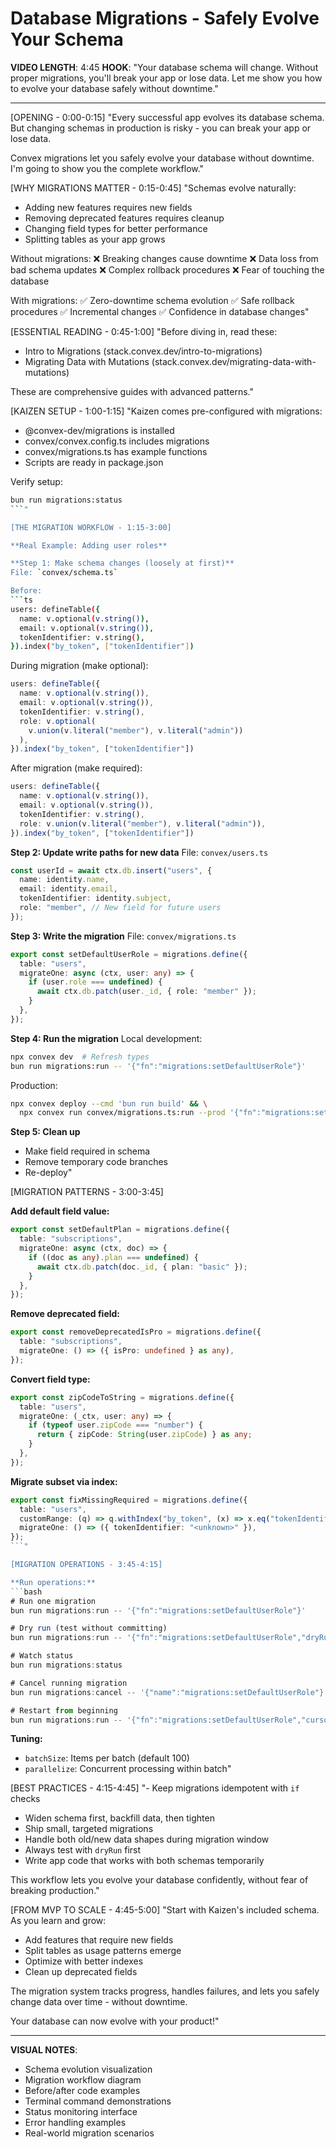 # Database Migrations - Safely Evolve Your Schema

**VIDEO LENGTH**: 4:45
**HOOK**: "Your database schema will change. Without proper migrations, you'll break your app or lose data. Let me show you how to evolve your database safely without downtime."

---

[OPENING - 0:00-0:15]
"Every successful app evolves its database schema. But changing schemas in production is risky - you can break your app or lose data.

Convex migrations let you safely evolve your database without downtime. I'm going to show you the complete workflow."

[WHY MIGRATIONS MATTER - 0:15-0:45]
"Schemas evolve naturally:

- Adding new features requires new fields
- Removing deprecated features requires cleanup
- Changing field types for better performance
- Splitting tables as your app grows

Without migrations:
❌ Breaking changes cause downtime
❌ Data loss from bad schema updates
❌ Complex rollback procedures
❌ Fear of touching the database

With migrations:
✅ Zero-downtime schema evolution
✅ Safe rollback procedures
✅ Incremental changes
✅ Confidence in database changes"

[ESSENTIAL READING - 0:45-1:00]
"Before diving in, read these:

- Intro to Migrations (stack.convex.dev/intro-to-migrations)
- Migrating Data with Mutations (stack.convex.dev/migrating-data-with-mutations)

These are comprehensive guides with advanced patterns."

[KAIZEN SETUP - 1:00-1:15]
"Kaizen comes pre-configured with migrations:

- @convex-dev/migrations is installed
- convex/convex.config.ts includes migrations
- convex/migrations.ts has example functions
- Scripts are ready in package.json

Verify setup:
```bash
bun run migrations:status
```"

[THE MIGRATION WORKFLOW - 1:15-3:00]

**Real Example: Adding user roles**

**Step 1: Make schema changes (loosely at first)**
File: `convex/schema.ts`

Before:
```ts
users: defineTable({
  name: v.optional(v.string()),
  email: v.optional(v.string()),
  tokenIdentifier: v.string(),
}).index("by_token", ["tokenIdentifier"])
```

During migration (make optional):
```ts
users: defineTable({
  name: v.optional(v.string()),
  email: v.optional(v.string()),
  tokenIdentifier: v.string(),
  role: v.optional(
    v.union(v.literal("member"), v.literal("admin"))
  ),
}).index("by_token", ["tokenIdentifier"])
```

After migration (make required):
```ts
users: defineTable({
  name: v.optional(v.string()),
  email: v.optional(v.string()),
  tokenIdentifier: v.string(),
  role: v.union(v.literal("member"), v.literal("admin")),
}).index("by_token", ["tokenIdentifier"])
```

**Step 2: Update write paths for new data**
File: `convex/users.ts`

```ts
const userId = await ctx.db.insert("users", {
  name: identity.name,
  email: identity.email,
  tokenIdentifier: identity.subject,
  role: "member", // New field for future users
});
```

**Step 3: Write the migration**
File: `convex/migrations.ts`

```ts
export const setDefaultUserRole = migrations.define({
  table: "users",
  migrateOne: async (ctx, user: any) => {
    if (user.role === undefined) {
      await ctx.db.patch(user._id, { role: "member" });
    }
  },
});
```

**Step 4: Run the migration**
Local development:
```bash
npx convex dev  # Refresh types
bun run migrations:run -- '{"fn":"migrations:setDefaultUserRole"}'
```

Production:
```bash
npx convex deploy --cmd 'bun run build' && \
  npx convex run convex/migrations.ts:run --prod '{"fn":"migrations:setDefaultUserRole"}'
```

**Step 5: Clean up**
- Make field required in schema
- Remove temporary code branches
- Re-deploy"

[MIGRATION PATTERNS - 3:00-3:45]

**Add default field value:**
```ts
export const setDefaultPlan = migrations.define({
  table: "subscriptions",
  migrateOne: async (ctx, doc) => {
    if ((doc as any).plan === undefined) {
      await ctx.db.patch(doc._id, { plan: "basic" });
    }
  },
});
```

**Remove deprecated field:**
```ts
export const removeDeprecatedIsPro = migrations.define({
  table: "subscriptions",
  migrateOne: () => ({ isPro: undefined } as any),
});
```

**Convert field type:**
```ts
export const zipCodeToString = migrations.define({
  table: "users",
  migrateOne: (_ctx, user: any) => {
    if (typeof user.zipCode === "number") {
      return { zipCode: String(user.zipCode) } as any;
    }
  },
});
```

**Migrate subset via index:**
```ts
export const fixMissingRequired = migrations.define({
  table: "users",
  customRange: (q) => q.withIndex("by_token", (x) => x.eq("tokenIdentifier", "")),
  migrateOne: () => ({ tokenIdentifier: "<unknown>" }),
});
```"

[MIGRATION OPERATIONS - 3:45-4:15]

**Run operations:**
```bash
# Run one migration
bun run migrations:run -- '{"fn":"migrations:setDefaultUserRole"}'

# Dry run (test without committing)
bun run migrations:run -- '{"fn":"migrations:setDefaultUserRole","dryRun":true}'

# Watch status
bun run migrations:status

# Cancel running migration
bun run migrations:cancel -- '{"name":"migrations:setDefaultUserRole"}'

# Restart from beginning
bun run migrations:run -- '{"fn":"migrations:setDefaultUserRole","cursor":null}'
```

**Tuning:**
- `batchSize`: Items per batch (default 100)
- `parallelize`: Concurrent processing within batch"

[BEST PRACTICES - 4:15-4:45]
"- Keep migrations idempotent with `if` checks
- Widen schema first, backfill data, then tighten
- Ship small, targeted migrations
- Handle both old/new data shapes during migration window
- Always test with `dryRun` first
- Write app code that works with both schemas temporarily

This workflow lets you evolve your database confidently, without fear of breaking production."

[FROM MVP TO SCALE - 4:45-5:00]
"Start with Kaizen's included schema. As you learn and grow:

- Add features that require new fields
- Split tables as usage patterns emerge
- Optimize with better indexes
- Clean up deprecated fields

The migration system tracks progress, handles failures, and lets you safely change data over time - without downtime.

Your database can now evolve with your product!"

---

**VISUAL NOTES**:
- Schema evolution visualization
- Migration workflow diagram
- Before/after code examples
- Terminal command demonstrations
- Status monitoring interface
- Error handling examples
- Real-world migration scenarios
